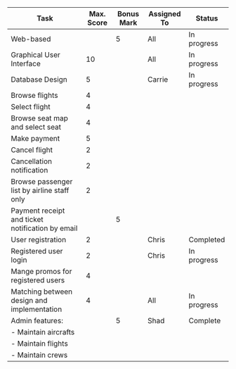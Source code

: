| Task                                             | Max. Score | Bonus Mark | Assigned To | Status      |
| ------------------------------------------------ | ---------- | ---------- | ----------- | ----------- |
| Web-based                                        |            | 5          | All         | In progress |
| Graphical User Interface                         | 10         |            | All         | In progress |
| Database Design                                  | 5          |            | Carrie      | In progress |
| Browse flights                                   | 4          |            |             |             |
| Select flight                                    | 4          |            |             |             |
| Browse seat map and select seat                  | 4          |            |             |             |
| Make payment                                     | 5          |            |             |             |
| Cancel flight                                    | 2          |            |             |             |
| Cancellation notification                        | 2          |            |             |             |
| Browse passenger list by airline staff only      | 2          |            |             |             |
| Payment receipt and ticket notification by email |            | 5          |             |             |
| User registration                                | 2          |            | Chris       | Completed   |
| Registered user login                            | 2          |            | Chris       | In progress |
| Mange promos for registered users                | 4          |            |             |             |
| Matching between design and implementation       | 4          |            | All         | In progress |
| Admin features:                                  |            | 5          | Shad        | Complete    |
| - Maintain aircrafts                             |            |            |             |             |
| - Maintain flights                               |            |            |             |             |
| - Maintain crews                                 |            |            |             |             |
